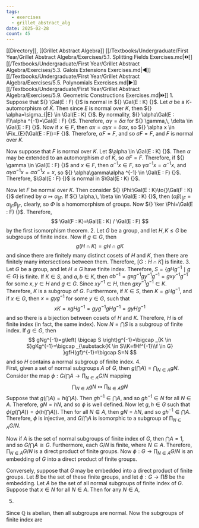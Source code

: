 ```yaml
---
tags:
  - exercises
  - grillet_abstract_alg
date: 2025-02-28
count: 45
---
```

[[Directory]], [[Grillet Abstract Algebra]]
[[/Textbooks/Undergraduate/First Year/Grillet Abstract Algebra/Exercises/5.1. Splitting Fields Exercises.md|🞀🞀]] [[/Textbooks/Undergraduate/First Year/Grillet Abstract Algebra/Exercises/5.3. Galois Extensions Exercises.md|◀]] [[/Textbooks/Undergraduate/First Year/Grillet Abstract Algebra/Exercises/5.5. Polynomials Exercises.md|▶]] [[/Textbooks/Undergraduate/First Year/Grillet Abstract Algebra/Exercises/5.9. Geometric Constructions Exercises.md|🞂🞂]]
1. 
Suppose that ${} \Gal(E : F) {}$ is normal in ${} \Gal(E : K) {}$. Let $\sigma$ be a $K$-automorphism of ${} \bar{K} {}$. Then since $E$ is normal over $K$, then ${} \alpha=\sigma_{|E} \in \Gal(E : K) {}$. By normality, ${} \alpha\Gal(E : F)\alpha ^{-1}=\Gal(E : F) {}$. Therefore, ${} \alpha\gamma=\delta\alpha {}$ for ${} \gamma,\, \delta \in \Gal(E : F) {}$. Now if ${} x \in F {}$, then ${} \alpha x=\alpha\gamma x=\delta\alpha x {}$, so ${} \alpha x \in \Fix_{E}(\Gal(E : F))=F {}$. Therefore, $\alpha F=F {}$, and so $\sigma F=F {}$, and $F$ is normal over $K$.

Now suppose that $F$ is normal over $K {}$. Let $\alpha \in \Gal(E : K) {}$.  Then $\alpha {}$ may be extended to an automorphism $\sigma {}$ of ${} \bar{K} {}$, so $\alpha F=F {}$. Therefore, if ${} \gamma \in \Gal(E : F) {}$ and ${} x \in F {}$, then ${} \alpha ^{-1}x \in F {}$, so ${} \gamma\alpha ^{-1}x=\alpha ^{-1}x {}$, and ${} \alpha\gamma\alpha ^{-1}x=\alpha\alpha ^{-1}x=x {}$, so ${} \alpha\gamma\alpha ^{-1} \in \Gal(E : F) {}$. Therefore, $\Gal(E : F) {}$ is normal in $\Gal(E : K) {}$. 

Now let ${} F {}$ be normal over ${} K {}$. Then consider ${} \Phi:\Gal(E : K)\to{}\Gal(F : K) {}$ defined by ${} \alpha\mapsto \alpha_{|F}$. If ${} \alpha,\, \beta \in \Gal(E : K) {}$, then ${} (\alpha\beta)_{|F}=\alpha_{|F}\beta_{|F} {}$, clearly, so $\Phi$ is a homomorphism of groups. Now ${} \ker \Phi=\Gal(E : F) {}$. Therefore, 
$$
\Gal(F : K)=\Gal(E : K) / \Gal(E : F)
$$
by the first isomorphism theorem.
2. 
Let ${} G$ be a group, and let ${} H,\, K \leq G {}$ be subgroups of finite index. Now if ${} g \in G {}$, then
$$
g(H \cap  K)=gH \cap  gK
$$
and since there are finitely many distinct cosets of ${} H$ and $K$, then there are finitely many intersections between them. Therefore, ${} [G:H \cap K] {}$ is finite.
3. 
Let $G$ be a group, and let $H \leq G {}$ have finite index. Therefore, ${} S={} \{ gHg^{-1} \mid g \in G \} {}$ is finite. If ${} K \in S {}$, and ${} a,\, b \in K {}$, then ${} ab^{-1}=gxg^{-1}gy^{-1}g^{-1}=gxy^{-1}g^{-1} {}$ for some ${} x,\, y \in H {}$ and ${} g \in G {}$. Since ${} xy^{-1} \in H {}$, then ${} gxy^{-1}g^{-1} \in K {}$. Therefore, $K$ is a subgroup of $G$. Furthermore, if ${} K \in S {}$, then ${} K=gHg^{-1} {}$, and if ${} x \in G {}$, then ${} x=gyg^{-1} {}$ for some ${} y \in G {}$, such that 
$$
xK=xgHg^{-1}=gyg^{-1}gHg^{-1}=gyHg^{-1}
$$
and so there is a bijection between cosets of $H$ and $K$. Therefore, $H$ is of finite index (in fact, the same index). Now ${} N=\bigcap S {}$ is a subgroup of finite index. If ${} g \in G {}$, then
$$
gNg^{-1}=g\left( \bigcap S \right)g^{-1}=\bigcap _{K \in S}gKg^{-1}=\bigcap _{\substack{K \in S\\K=fHf^{-1}\\f \in G} }gfH(gf)^{-1}=\bigcap S=N
$$
and so $H {}$ contains a normal subgroup of finite index. 
4.  
First, given a set of normal subgroups ${} A {}$ of $G {}$, then ${} g\left( \bigcap A \right)=\bigcap_{N \in A} gN {}$. Consider the map ${} \phi:G / \bigcap A \to{} \prod_{N \in A} G / N  {}$ mapping
$$
\bigcap _{N \in A} gN \mapsto \prod_{N \in A} gN
$$
Suppose that ${} g\left( \bigcap A \right)=h\left( \bigcap A \right) {}$. Then ${} gh^{-1} \in \bigcap A {}$, and so ${} gh^{-1} \in N {}$ for all ${} N \in A {}$. Therefore, ${} gN=hN {}$, and so $\phi$ is well defined. Now let ${} g,\, h \in G {}$ such that ${} \phi\left( g\left( \bigcap A \right) \right)=\phi\left( h\left( \bigcap A \right) \right) {}$. Then for all ${} N \in A {}$, then ${} gN=hN {}$, and so ${} gh^{-1} \in \bigcap A {}$. Therefore, $\phi {}$ is injective, and ${} G / \bigcap A {}$ is isomorphic to a subgroup of ${} \prod _{N \in A} G /N {}$.

Now if ${} A$ is the set of normal subgroups of finite index of $G$, then ${} \bigcap A=1 {}$, and so ${} G / \bigcap A\cong G {}$. Furthermore, each ${} G /N {}$ is finite, where ${} N \in A {}$. Therefore, ${} \prod _{N \in A} G /N {}$ is a direct product of finite groups. Now ${} \phi:G\to{}\prod _{N \in A} G /N {}$ is an embedding of $G$ into a direct product of finite groups. 

Conversely, suppose that $G$ may be embedded into a direct product of finite groups. Let $B$ be the set of these finite groups, and let ${} \phi:G\to{}\prod B {}$ be the embedding. Let $A$ be the set of all normal subgroups of finite index of $G$. Suppose that ${} x \in N {}$ for all ${} N \in A {}$. Then for any ${} N \in A {}$, 

5. 
Since $\mathbb{Q}$ is abelian, then all subgroups are normal. Now the subgroups of finite index are 
